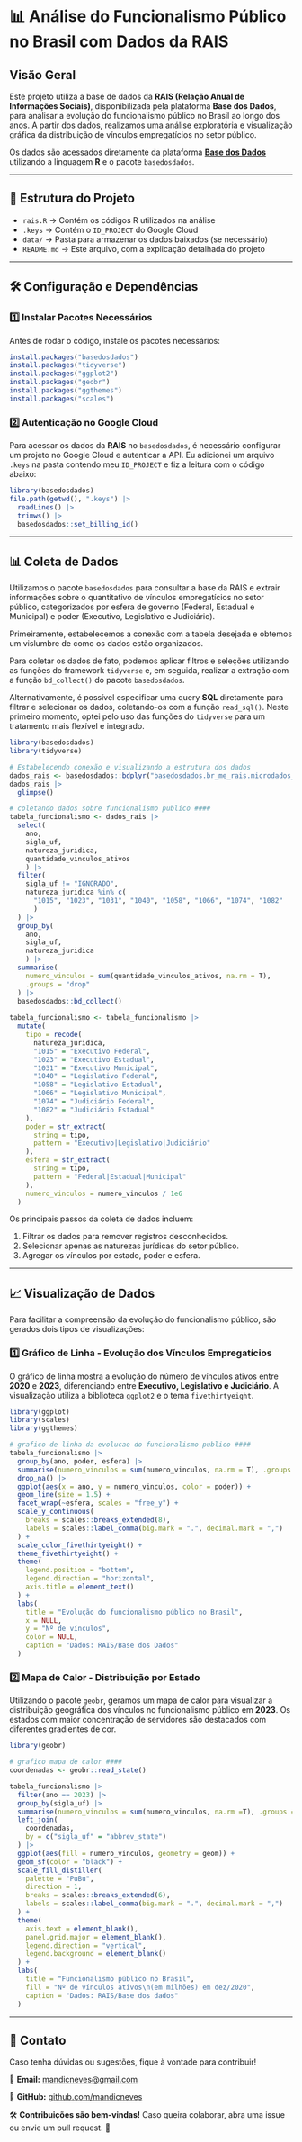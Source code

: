 # 📊 Análise do Funcionalismo Público no Brasil com Dados da RAIS

## Visão Geral

Este projeto utiliza a base de dados da **RAIS (Relação Anual de Informações Sociais)**, disponibilizada pela plataforma **Base dos Dados**, para analisar a evolução do funcionalismo público no Brasil ao longo dos anos. A partir dos dados, realizamos uma análise exploratória e visualização gráfica da distribuição de vínculos empregatícios no setor público.

Os dados são acessados diretamente da plataforma [**Base dos Dados**](https://basedosdados.org/) utilizando a linguagem **R** e o pacote `basedosdados`.

------------------------------------------------------------------------

## 📂 Estrutura do Projeto

-   `rais.R` → Contém os códigos R utilizados na análise
-   `.keys` → Contém o `ID_PROJECT` do Google Cloud
-   `data/` → Pasta para armazenar os dados baixados (se necessário)
-   `README.md` → Este arquivo, com a explicação detalhada do projeto

------------------------------------------------------------------------

## 🛠️ Configuração e Dependências

### **1️⃣ Instalar Pacotes Necessários**

Antes de rodar o código, instale os pacotes necessários:

``` r
install.packages("basedosdados")
install.packages("tidyverse")
install.packages("ggplot2")
install.packages("geobr")
install.packages("ggthemes")
install.packages("scales")
```

### **2️⃣ Autenticação no Google Cloud**

Para acessar os dados da **RAIS** no `basedosdados`, é necessário configurar um projeto no Google Cloud e autenticar a API. Eu adicionei um arquivo `.keys` na pasta contendo meu `ID_PROJECT` e fiz a leitura com o código abaixo:

``` r
library(basedosdados)
file.path(getwd(), ".keys") |> 
  readLines() |> 
  trimws() |> 
  basedosdados::set_billing_id()
```

------------------------------------------------------------------------

## 📊 Coleta de Dados

Utilizamos o pacote `basedosdados` para consultar a base da RAIS e extrair informações sobre o quantitativo de vínculos empregatícios no setor público, categorizados por esfera de governo (Federal, Estadual e Municipal) e poder (Executivo, Legislativo e Judiciário).

Primeiramente, estabelecemos a conexão com a tabela desejada e obtemos um vislumbre de como os dados estão organizados.

Para coletar os dados de fato, podemos aplicar filtros e seleções utilizando as funções do framework `tidyverse` e, em seguida, realizar a extração com a função `bd_collect()` do pacote `basedosdados`.

Alternativamente, é possível especificar uma query **SQL** diretamente para filtrar e selecionar os dados, coletando-os com a função `read_sql()`. Neste primeiro momento, optei pelo uso das funções do `tidyverse` para um tratamento mais flexível e integrado.

``` r
library(basedosdados)
library(tidyverse)

# Estabelecendo conexão e visualizando a estrutura dos dados
dados_rais <- basedosdados::bdplyr("basedosdados.br_me_rais.microdados_estabelecimentos")
dados_rais |> 
  glimpse()

# coletando dados sobre funcionalismo publico ####
tabela_funcionalismo <- dados_rais |> 
  select(
    ano, 
    sigla_uf, 
    natureza_juridica, 
    quantidade_vinculos_ativos
    ) |>
  filter(
    sigla_uf != "IGNORADO",
    natureza_juridica %in% c(
      "1015", "1023", "1031", "1040", "1058", "1066", "1074", "1082"
      )
  ) |>
  group_by(
    ano, 
    sigla_uf, 
    natureza_juridica
    ) |> 
  summarise(
    numero_vinculos = sum(quantidade_vinculos_ativos, na.rm = T),
    .groups = "drop"
  ) |>
  basedosdados::bd_collect()
  
tabela_funcionalismo <- tabela_funcionalismo |>
  mutate(
    tipo = recode(
      natureza_juridica,
      "1015" = "Executivo Federal",
      "1023" = "Executivo Estadual",
      "1031" = "Executivo Municipal",
      "1040" = "Legislativo Federal",
      "1058" = "Legislativo Estadual",
      "1066" = "Legislativo Municipal",
      "1074" = "Judiciário Federal",
      "1082" = "Judiciário Estadual"
    ),
    poder = str_extract(
      string = tipo,
      pattern = "Executivo|Legislativo|Judiciário"
    ),
    esfera = str_extract(
      string = tipo,
      pattern = "Federal|Estadual|Municipal"
    ),
    numero_vinculos = numero_vinculos / 1e6
  )
```

Os principais passos da coleta de dados incluem:

1.  Filtrar os dados para remover registros desconhecidos.
2.  Selecionar apenas as naturezas jurídicas do setor público.
3.  Agregar os vínculos por estado, poder e esfera.

------------------------------------------------------------------------

## 📈 Visualização de Dados

Para facilitar a compreensão da evolução do funcionalismo público, são gerados dois tipos de visualizações:

### 1️⃣ Gráfico de Linha - Evolução dos Vínculos Empregatícios

O gráfico de linha mostra a evolução do número de vínculos ativos entre **2020** e **2023**, diferenciando entre **Executivo, Legislativo e Judiciário**. A visualização utiliza a biblioteca `ggplot2` e o tema `fivethirtyeight`.

``` r
library(ggplot)
library(scales)
library(ggthemes)

# grafico de linha da evolucao do funcionalismo publico ####
tabela_funcionalismo |>
  group_by(ano, poder, esfera) |>
  summarise(numero_vinculos = sum(numero_vinculos, na.rm = T), .groups = "drop") |>
  drop_na() |>
  ggplot(aes(x = ano, y = numero_vinculos, color = poder)) +
  geom_line(size = 1.5) +
  facet_wrap(~esfera, scales = "free_y") + 
  scale_y_continuous(
    breaks = scales::breaks_extended(8),
    labels = scales::label_comma(big.mark = ".", decimal.mark = ",")
  ) +
  scale_color_fivethirtyeight() +
  theme_fivethirtyeight() +
  theme(
    legend.position = "bottom",
    legend.direction = "horizontal",
    axis.title = element_text()
  ) +
  labs(
    title = "Evolução do funcionalismo público no Brasil",
    x = NULL,
    y = "Nº de vínculos",
    color = NULL,
    caption = "Dados: RAIS/Base dos Dados"
  )
```

### 2️⃣ Mapa de Calor - Distribuição por Estado

Utilizando o pacote `geobr`, geramos um mapa de calor para visualizar a distribuição geográfica dos vínculos no funcionalismo público em **2023**. Os estados com maior concentração de servidores são destacados com diferentes gradientes de cor.

``` r
library(geobr)

# grafico mapa de calor ####
coordenadas <- geobr::read_state()

tabela_funcionalismo |> 
  filter(ano == 2023) |>
  group_by(sigla_uf) |>
  summarise(numero_vinculos = sum(numero_vinculos, na.rm =T), .groups = "drop") |>
  left_join(
    coordenadas,
    by = c("sigla_uf" = "abbrev_state")
  ) |>
  ggplot(aes(fill = numero_vinculos, geometry = geom)) + 
  geom_sf(color = "black") + 
  scale_fill_distiller(
    palette = "PuBu",
    direction = 1,
    breaks = scales::breaks_extended(6),
    labels = scales::label_comma(big.mark = ".", decimal.mark = ",")
  ) +
  theme(
    axis.text = element_blank(),
    panel.grid.major = element_blank(),
    legend.direction = "vertical",
    legend.background = element_blank()
  ) +
  labs(
    title = "Funcionalismo público no Brasil",
    fill = "Nº de vínculos ativos\n(em milhões) em dez/2020",
    caption = "Dados: RAIS/Base dos dados"
  )
```

------------------------------------------------------------------------

## 📌 Contato

Caso tenha dúvidas ou sugestões, fique à vontade para contribuir!

📧 **Email:** [mandicneves\@gmail.com](mailto:mandicneves@gmail.com)

📂 **GitHub:** [github.com/mandicneves](https://github.com/mandicneves)

🛠️ **Contribuições são bem-vindas!** Caso queira colaborar, abra uma issue ou envie um pull request. 🚀
